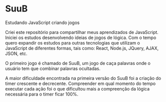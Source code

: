 # SuuB
Estudando JavaScript criando jogos

Criei este repositório para compartilhar meus aprendizados de JavaScript. Iniciei os estudos desenvolvendo ideias de jogos de lógica. Com o tempo quero expandir os estudos para outras tecnologias que utilizam o JavaScript de diferentes formas, tais como: React, Node.js, JQuery, AJAX, JSON, etc.

O primeiro jogo é chamado de SuuB, um jogo de caça palavras onde o usuário tem que combinar palavras ocultadas.

A maior dificuldade encontrada na primeira versão do SuuB foi a criação do timer crescente e decrecente. Compreender em qual momento do tempo executar cada ação foi o que dificultou mais a compreenção da lógica necessária para o timer ficar 100%.
